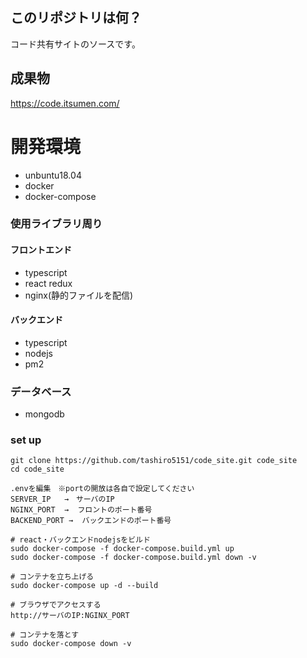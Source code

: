 ## このリポジトリは何？

コード共有サイトのソースです。<br />

## 成果物

https://code.itsumen.com/ <br />

# 開発環境

- unbuntu18.04
- docker <br/>
- docker-compose <br/>

### 使用ライブラリ周り

#### フロントエンド

- typescript
- react redux
- nginx(静的ファイルを配信)

#### バックエンド

- typescript
- nodejs
- pm2

### データベース

- mongodb

### set up

```
git clone https://github.com/tashiro5151/code_site.git code_site
cd code_site

.envを編集　※portの開放は各自で設定してください
SERVER_IP   →　サーバのIP
NGINX_PORT  →  フロントのポート番号
BACKEND_PORT →  バックエンドのポート番号

# react・バックエンドnodejsをビルド
sudo docker-compose -f docker-compose.build.yml up
sudo docker-compose -f docker-compose.build.yml down -v

# コンテナを立ち上げる
sudo docker-compose up -d --build

# ブラウザでアクセスする
http://サーバのIP:NGINX_PORT

# コンテナを落とす
sudo docker-compose down -v
```
